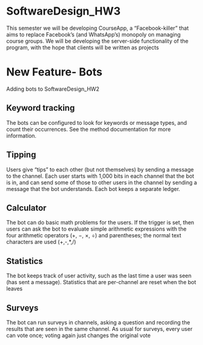 # SoftwareDesign_HW3
This semester we will be developing CourseApp, a “Facebook-killer” that aims to replace Facebook’s (and WhatsApp’s) monopoly on managing course groups. We will be developing the server-side functionality of the program, with the hope that clients will be written as projects


# New Feature- Bots
Adding bots to SoftwareDesign_HW2

## Keyword tracking
The bots can be configured to look for keywords or message types, and count
their occurrences. See the method documentation for more information.
## Tipping
Users give “tips” to each other (but not themselves) by sending a message to
the channel. Each user starts with 1,000 bits in each channel that the bot is in,
and can send some of those to other users in the channel by sending a message
that the bot understands. Each bot keeps a separate ledger.
## Calculator
The bot can do basic math problems for the users. If the trigger is set, then
users can ask the bot to evaluate simple arithmetic expressions with the four
arithmetic operators (+, −, ×, ÷) and parentheses; the normal text characters
are used (+,-,*,/)
## Statistics
The bot keeps track of user activity, such as the last time a user was seen (has
sent a message). Statistics that are per-channel are reset when the bot leaves
## Surveys
The bot can run surveys in channels, asking a question and recording the results
that are seen in the same channel. As usual for surveys, every user can vote
once; voting again just changes the original vote

